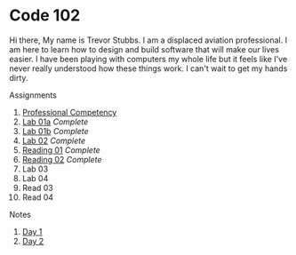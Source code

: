 # Code 102

Hi there, My name is Trevor Stubbs. I am a displaced aviation professional. I am here to learn how to design and build software that will make our lives easier.  I have been playing with computers my whole life but it feels like I've never really understood how these things work. I can't wait to get my hands dirty.

Assignments
1. [Professional Competency](Assignments/Professional_Comp.md)
1. [Lab 01a](Assignments/lab01a.md) *Complete*
1. [Lab 01b](Assignments/lab01b.md) *Complete*
1. [Lab 02](Assignments/lab02.md) *Complete*
1. [Reading 01](Assignments/read01.md) *Complete*
1. [Reading 02](Assignments/read02.md) *Complete*
1. Lab 03
1. Lab 04
1. Read 03
1. Read 04

Notes
1. [Day 1](Notes/102Day1Notes.md)
1. [Day 2](Notes/102Day2Notes.md)